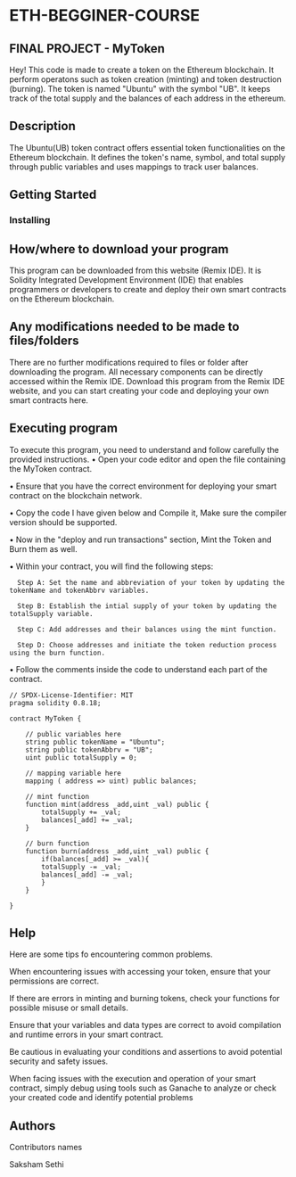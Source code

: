 # ETH-BEGGINER-COURSE
## FINAL PROJECT - MyToken

Hey! This code is made to create a token on the Ethereum blockchain. It perform operatons such as token creation (minting) and token destruction (burning). The token is named "Ubuntu" with the symbol "UB". It keeps track of the total supply and the balances of each address in the ethereum.
## Description

The Ubuntu(UB) token contract offers essential token functionalities on the Ethereum blockchain. It defines the token's name, symbol, and total supply through public variables and uses mappings to track user balances. 
## Getting Started

### Installing

## How/where to download your program

This program can be downloaded from this website (Remix IDE). It is Solidity Integrated Development Environment (IDE) that enables programmers or developers to create and deploy their own smart contracts on the Ethereum blockchain.

## Any modifications needed to be made to files/folders

There are no further modifications required to files or folder after downloading the program. All necessary components can be directly accessed within the Remix IDE. Download this program from the Remix IDE website, and you can start creating your code and deploying your own smart contracts here.

## Executing program

To execute this program, you need to understand and follow carefully the provided instructions.
  • Open your code editor and open the file containing the MyToken contract.
 
  • Ensure that you have the correct environment for deploying your smart contract on the blockchain network.
  
  • Copy the code I have given below and Compile it, Make sure the compiler version should be supported.

  • Now in the "deploy and run transactions" section, Mint the Token and Burn them as well.
  
  • Within your contract, you will find the following steps:
     
      Step A: Set the name and abbreviation of your token by updating the tokenName and tokenAbbrv variables.
      
      Step B: Establish the intial supply of your token by updating the totalSupply variable.
      
      Step C: Add addresses and their balances using the mint function.
      
      Step D: Choose addresses and initiate the token reduction process using the burn function.
  
  • Follow the comments inside the code to understand each part of the contract.


```
// SPDX-License-Identifier: MIT
pragma solidity 0.8.18;

contract MyToken {

    // public variables here
    string public tokenName = "Ubuntu";
    string public tokenAbbrv = "UB";
    uint public totalSupply = 0; 

    // mapping variable here
    mapping ( address => uint) public balances;

    // mint function
    function mint(address _add,uint _val) public {
        totalSupply += _val;
        balances[_add] += _val;
    }

    // burn function
    function burn(address _add,uint _val) public {
        if(balances[_add] >= _val){
        totalSupply -= _val;
        balances[_add] -= _val;
        }
    }

}

```

## Help

Here are some tips fo encountering common problems.

When encountering issues with accessing your token, ensure that your permissions are correct.

If there are errors in minting and burning tokens, check your functions for possible misuse or small details.

Ensure that your variables and data types are correct to avoid compilation and runtime errors in your smart contract.

Be cautious in evaluating your conditions and assertions to avoid potential security and safety issues.

When facing issues with the execution and operation of your smart contract, simply debug using tools such as Ganache to analyze or check your created code and identify potential problems


## Authors

Contributors names 

  Saksham Sethi  
  
